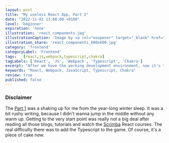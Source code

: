 ```yaml
---
layout: post
title: "My useless React App, Part 2"
date: "2022-11-01 13:00:00 +0100"
level: 'beginner'
expiration: 'none'
illustration: 'react_components.jpg'
illustrationCaption: 'Image by <a rel="noopener" target="_blank" href="https://pixabay.com/users/stevepb-282134/?utm_source=link-attribution&amp;utm_medium=referral&amp;utm_campaign=image&amp;utm_content=674828">Steve Buissinne</a> from <a href="https://pixabay.com//?utm_source=link-attribution&amp;utm_medium=referral&amp;utm_campaign=image&amp;utm_content=674828">Pixabay</a>'
illustration_share: 'react_components_600x600.jpg'
category: 'frontend'
categoryLabel: 'Frontend'
tags:   [react,js,webpack,typescript,chakra]
tagLabels: ['React', 'JS', 'Webpack', 'Typescript', 'Chakra']
excerpt: "After we have the working development environment, now it's time to create the components to fulfill my criteria I set up previously."
keywords: "React, Webpack, JavaScript, Typescript, Chakra"
review: true
published: false
---
```


### Disclaimer

The [Part 1](/frontend/my-useless-react-app-1) was a shaking up for me from the year-long winter sleep. It was a bit rushy writing, because I didn't wanna
jump in the middle without any warm up. Getting to the very start point was really not a big deal after reading all those blogs, tutorials and watch the
<a href="https://scrimba.com/allcourses?topic=react" target="_blank" rel="noopener">Scrimba</a> React courses. The real difficulty there was to add the 
Typescript to the game. Of course, it's a piece of cake now.